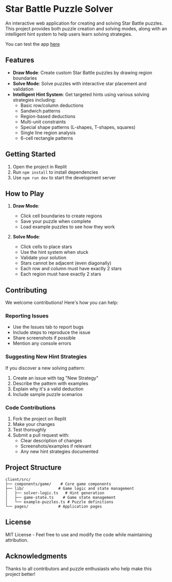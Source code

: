 
# Star Battle Puzzle Solver

An interactive web application for creating and solving Star Battle puzzles. This project provides both puzzle creation and solving modes, along with an intelligent hint system to help users learn solving strategies.

You can test the app [here](https://star-battle-solver.replit.app/)

## Features

- **Draw Mode**: Create custom Star Battle puzzles by drawing region boundaries
- **Solve Mode**: Solve puzzles with interactive star placement and validation
- **Intelligent Hint System**: Get targeted hints using various solving strategies including:
  - Basic row/column deductions
  - Sandwich patterns
  - Region-based deductions
  - Multi-unit constraints
  - Special shape patterns (L-shapes, T-shapes, squares)
  - Single line region analysis
  - 6-cell rectangle patterns

## Getting Started

1. Open the project in Replit
2. Run `npm install` to install dependencies
3. Use `npm run dev` to start the development server

## How to Play

1. **Draw Mode**:
   - Click cell boundaries to create regions
   - Save your puzzle when complete
   - Load example puzzles to see how they work

2. **Solve Mode**:
   - Click cells to place stars
   - Use the hint system when stuck
   - Validate your solution
   - Stars cannot be adjacent (even diagonally)
   - Each row and column must have exactly 2 stars
   - Each region must have exactly 2 stars

## Contributing

We welcome contributions! Here's how you can help:

### Reporting Issues

- Use the Issues tab to report bugs
- Include steps to reproduce the issue
- Share screenshots if possible
- Mention any console errors

### Suggesting New Hint Strategies

If you discover a new solving pattern:
1. Create an issue with tag "New Strategy"
2. Describe the pattern with examples
3. Explain why it's a valid deduction
4. Include sample puzzle scenarios

### Code Contributions

1. Fork the project on Replit
2. Make your changes
3. Test thoroughly
4. Submit a pull request with:
   - Clear description of changes
   - Screenshots/examples if relevant
   - Any new hint strategies documented

## Project Structure

```
client/src/
├── components/game/    # Core game components
├── lib/               # Game logic and state management
│   ├── solver-logic.ts   # Hint generation
│   ├── game-state.ts    # Game state management
│   └── example-puzzles.ts # Puzzle definitions
└── pages/             # Application pages
```

## License

MIT License - Feel free to use and modify the code while maintaining attribution.

## Acknowledgments

Thanks to all contributors and puzzle enthusiasts who help make this project better!
